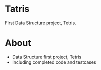 # Tatris
First Data Structure project, Tetris.

# About
* Data Structure first project, Tetris
* Including completed code and testcases
